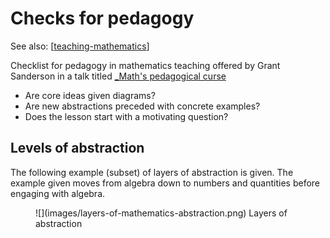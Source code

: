 # Checks for pedagogy

See also: [[teaching-mathematics]]

Checklist for pedagogy in mathematics teaching offered by Grant Sanderson in a talk titled [_Math's pedagogical curse](https://www.youtube.com/watch?v=UOuxo6SA8Uc)

- Are core ideas given diagrams?
- Are new abstractions preceded with concrete examples?
- Does the lesson start with a motivating question?

## Levels of abstraction

The following example (subset) of layers of abstraction is given. The example given moves from algebra down to numbers and quantities before engaging with algebra.

<figure markdown>
![](images/layers-of-mathematics-abstraction.png)
<caption>Layers of abstraction</caption>
</figure>


[//begin]: # "Autogenerated link references for markdown compatibility"
[teaching-mathematics]: teaching-mathematics "Teaching Mathematics"
[//end]: # "Autogenerated link references"